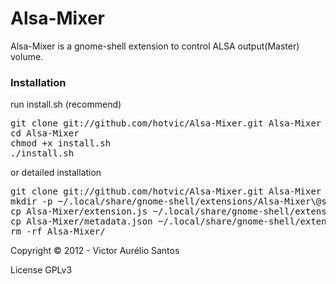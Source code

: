 Alsa-Mixer
==========
Alsa-Mixer is a gnome-shell extension to control ALSA output(Master) volume.

<h3> Installation </h3>
run install.sh (recommend)
<pre>
git clone git://github.com/hotvic/Alsa-Mixer.git Alsa-Mixer
cd Alsa-Mixer
chmod +x install.sh
./install.sh
</pre>
or detailed installation
<pre>
git clone git://github.com/hotvic/Alsa-Mixer.git Alsa-Mixer
mkdir -p ~/.local/share/gnome-shell/extensions/Alsa-Mixer\@so-dicas.info
cp Alsa-Mixer/extension.js ~/.local/share/gnome-shell/extensions/Alsa-Mixer\@so-dicas.info/
cp Alsa-Mixer/metadata.json ~/.local/share/gnome-shell/extensions/Alsa-Mixer\@so-dicas.info/
rm -rf Alsa-Mixer/
</pre>

Copyright © 2012 - Victor Aurélio Santos

License GPLv3
